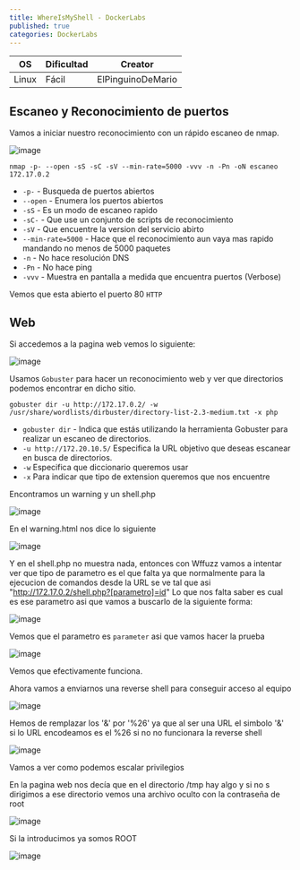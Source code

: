 ```yaml
---
title: WhereIsMyShell - DockerLabs
published: true
categories: DockerLabs
---
```



| OS     | Dificultad  | Creator           |
| ------ | ----------- | -------------     | 
| Linux  |  Fácil      | ElPinguinoDeMario | 

## Escaneo y Reconocimiento de puertos

Vamos a iniciar nuestro reconocimiento con un rápido escaneo de nmap.

![image](https://github.com/romabri/romabri.github.io/assets/51706860/1274f7a2-8289-494d-80b6-edd77c3fd1cc)


`nmap -p- --open -sS -sC -sV --min-rate=5000 -vvv -n -Pn -oN escaneo 172.17.0.2`
- `-p-` - Busqueda de puertos abiertos
- `--open` - Enumera los puertos abiertos
- `-sS` - Es un modo de escaneo rapido
- `-sC-` - Que use un conjunto de scripts de reconocimiento
- `-sV` - Que encuentre la version del servicio abirto
- `--min-rate=5000` - Hace que el reconocimiento aun vaya mas rapido mandando no menos de 5000 paquetes
- `-n` - No hace resolución DNS
- `-Pn` - No hace ping
- `-vvv` - Muestra en pantalla a medida que encuentra puertos (Verbose)

Vemos que esta abierto el puerto 80 `HTTP`

## Web
Si accedemos a la pagina web vemos lo siguiente:

![image](https://github.com/romabri/romabri.github.io/assets/51706860/8a1fe415-49c2-421d-9d79-0897d4a69525)


Usamos `Gobuster` para hacer un reconocimiento web y ver que directorios podemos encontrar en dicho sitio.

`gobuster dir -u http://172.17.0.2/ -w /usr/share/wordlists/dirbuster/directory-list-2.3-medium.txt -x php`
- `gobuster dir` - Indica que estás utilizando la herramienta Gobuster para realizar un escaneo de directorios.
- `-u http://172.20.10.5/` Especifica la URL objetivo que deseas escanear en busca de directorios.
- `-w` Especifica que diccionario queremos usar
- `-x` Para indicar que tipo de extension queremos que nos encuentre

Encontramos un warning y un shell.php


![image](https://github.com/romabri/romabri.github.io/assets/51706860/0ad829cf-f609-4ba4-8e68-1e2f4cf800ba)


En el warning.html nos dice lo siguiente

![image](https://github.com/romabri/romabri.github.io/assets/51706860/bedaaded-d1dd-4253-9720-e8a7b71518c6)

Y en el shell.php no muestra nada, entonces con Wffuzz vamos a intentar ver que tipo de parametro es el que falta ya que normalmente para la ejecucion de comandos desde la URL se ve tal que asi "http://172.17.0.2/shell.php?[parametro]=id"
Lo que nos falta saber es cual es ese parametro asi que vamos a buscarlo de la siguiente forma:

![image](https://github.com/romabri/romabri.github.io/assets/51706860/d5b9aa55-c9ef-44ab-ba5c-9e68653bcae9)

Vemos que el parametro es `parameter` asi que vamos hacer la prueba

![image](https://github.com/romabri/romabri.github.io/assets/51706860/99d2e58c-b414-4abf-b7af-3cd6d23a0688)

Vemos que efectivamente funciona.

Ahora vamos a enviarnos una reverse shell para conseguir acceso al equipo 

![image](https://github.com/romabri/romabri.github.io/assets/51706860/df32cd17-a5ef-45a3-a469-2e4c8aa476b2)

Hemos de remplazar los '&' por '%26' ya que al ser una URL el simbolo '&' si lo URL encodeamos es el %26 si no no funcionara la reverse shell

![image](https://github.com/romabri/romabri.github.io/assets/51706860/afcbfe1f-e1f3-4160-8ca7-943e0ddcd1b8)

Vamos a ver como podemos escalar privilegios 

En la pagina web nos decía que en el directorio /tmp hay algo y si no s dirigimos a ese directorio vemos una archivo oculto con la contraseña de root 

![image](https://github.com/romabri/romabri.github.io/assets/51706860/258a7b69-8403-41d6-b649-d062ceaf9083)

Si la introducimos ya somos ROOT

![image](https://github.com/romabri/romabri.github.io/assets/51706860/ad775929-94c9-4c6e-a362-ecb6a34517f8)









